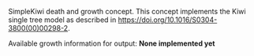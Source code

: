 

SimpleKiwi death and growth concept. This concept implements the Kiwi single tree model as described in https://doi.org/10.1016/S0304-3800(00)00298-2.

Available growth information for output:
**None implemented yet**

